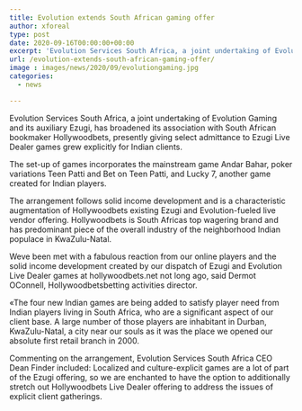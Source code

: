 ```yaml
---
title: Evolution extends South African gaming offer
author: xforeal 
type: post
date: 2020-09-16T00:00:00+00:00
excerpt: 'Evolution Services South Africa, a joint undertaking of Evolution Gaming and its auxiliary Ezugi, has expanded its organization with South African bookmaker Hollywoodbets, presently giving restrictive admittance to Ezugi Live Dealer games grew explicitly for Indian customers '
url: /evolution-extends-south-african-gaming-offer/
image : images/news/2020/09/evolutiongaming.jpg
categories:
  - news

---
```

Evolution Services South Africa, a joint undertaking of Evolution Gaming and its auxiliary Ezugi, has broadened its association with South African bookmaker Hollywoodbets, presently giving select admittance to Ezugi Live Dealer games grew explicitly for Indian clients. 

The set-up of games incorporates the mainstream game Andar Bahar, poker variations Teen Patti and Bet on Teen Patti, and Lucky 7, another game created for Indian players. 

The arrangement follows solid income development and is a characteristic augmentation of Hollywoodbets existing Ezugi and Evolution-fueled live vendor offering. Hollywoodbets is South Africas top wagering brand and has predominant piece of the overall industry of the neighborhood Indian populace in KwaZulu-Natal. 

Weve been met with a fabulous reaction from our online players and the solid income development created by our dispatch of Ezugi and Evolution Live Dealer games at hollywoodbets.net not long ago, said Dermot OConnell, Hollywoodbetsbetting activities director. 

&#171;The four new Indian games are being added to satisfy player need from Indian players living in South Africa, who are a significant aspect of our client base. A large number of those players are inhabitant in Durban, KwaZulu-Natal, a city near our souls as it was the place we opened our absolute first retail branch in 2000. 

Commenting on the arrangement, Evolution Services South Africa CEO Dean Finder included: Localized and culture-explicit games are a lot of part of the Ezugi offering, so we are enchanted to have the option to additionally stretch out Hollywoodbets Live Dealer offering to address the issues of explicit client gatherings.